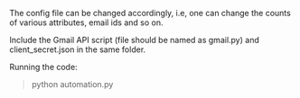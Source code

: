 The config file can be changed accordingly, i.e, one can change the counts of
various attributes, email ids and so on.


Include the Gmail API script (file should be named as gmail.py)
and client_secret.json in the same folder.


Running the code:

  >  python automation.py